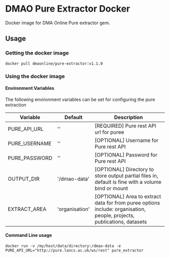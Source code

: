 # DMAO Pure Extractor Docker

Docker image for DMA Online Pure extractor gem.

## Usage

### Getting the docker image
`docker pull dmaonline/pure-extractor:v1.1.0`

### Using the docker image

#### Environment Variables

The following environment variables can be set for configuring the pure extraction

| Variable | Default | Description |
| --- | --- | --- |
| PURE_API_URL | '' | [REQUIRED] Pure rest API url for puree |
| PURE_USERNAME | '' | [OPTIONAL] Username for Pure rest API |
| PURE_PASSWORD | '' | [OPTIONAL] Password for Pure rest API |
| OUTPUT_DIR | '/dmao-data' | [OPTIONAL] Directory to store output partial files in, default is fine with a volume bind or mount |
| EXTRACT_AREA | 'organisation' | [OPTIONAL] Area to extract data for from puree options include: organisation, people, projects, publications, datasets |

#### Command Line usage

```shell
docker run -v /my/host/data/directory:/dmao-data -e PURE_API_URL="http://pure.lancs.ac.uk/ws/rest" pure_extractor
```
